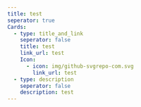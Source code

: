 ```yaml
---
title: test
seperator: true
Cards:
  - type: title_and_link
    seperator: false
    title: test
    link_url: test
    Icon:
      - icon: img/github-svgrepo-com.svg
        link_url: test
  - type: description
    seperator: false
    description: test
---
```

